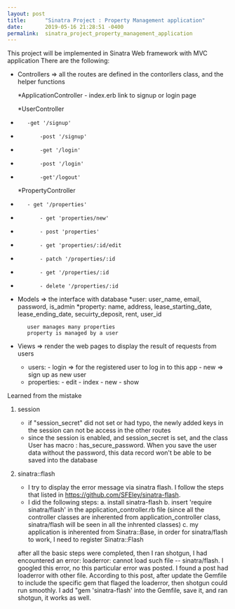 ```yaml
---
layout: post
title:      "Sinatra Project : Property Management application"
date:       2019-05-16 21:28:51 -0400
permalink:  sinatra_project_property_management_application
---
```





This project will be implemented in Sinatra Web framework with MVC application
There are the following:
* Controllers => all the routes are defined in the contorllers class, and the helper functions

   *ApplicationController
	     - index.erb link to signup or login page
	    
	 *UserController
* 	     -get '/signup'
* 			 -post '/signup'
* 			 -get '/login'
* 			 -post '/login'
* 			 -get'/logout'
			 
	 *PropertyController
* 	     - get '/properties'
* 			 - get 'properties/new'
* 			 - post 'properties'
* 			 - get 'properties/:id/edit
* 			 - patch '/properties/:id
* 			 - get '/properties/:id
* 			 - delete '/properties/:id
	     
* Models => the interface with database
     *user: user_name, email, password, is_admin
		 *property: name, address, lease_starting_date, lease_ending_date, secuirty_deposit, rent, user_id
		 
		 user manages many properties
		 property is managed by a user
			
* Views => render the web pages to display the result of requests from users
   - users:
          -  login => for the registered user to log in to this app
          -  new => sign up as new user
    - properties:
          - edit
          - index
          - new
          - show

Learned from the mistake
1. session
     - if "session_secret" did not set or had typo, the newly added keys in the session can not be access in the other routes
     - since the session is enabled, and session_secret is set, and the class User has macro : has_secure_password. When you save the user data without the password, this data record won't be able to be saved into the database
2. sinatra::flash
     - I try to display the error message via sinatra flash. I follow the steps that listed in https://github.com/SFEley/sinatra-flash. 
     - I did the following steps:
         a. install sinatra-flash
				 b. insert 'require sinatra/flash' in the application_controller.rb file (since all the controller classes are inherented from application_controller class, sinatra/flash will be seen in all the inhrented classes)
				 c. my application is inherented from Sinatra::Base, in order for sinatra/flash to work, I need to register Sinatra::Flash

	after all the basic steps were completed, then I ran shotgun, I had encountered an error: loaderror: cannot load such file -- sinatra/flash. 
	I googled this error,  no this particular error was posted. 
	I found a post had loaderror with other file. According to this post, after update the Gemfile to include the specific gem that flaged the loaderror, then shotgun could run smoothly.
	I add "gem 'sinatra-flash' into the Gemfile, save it, and ran shotgun, it works as well. 
